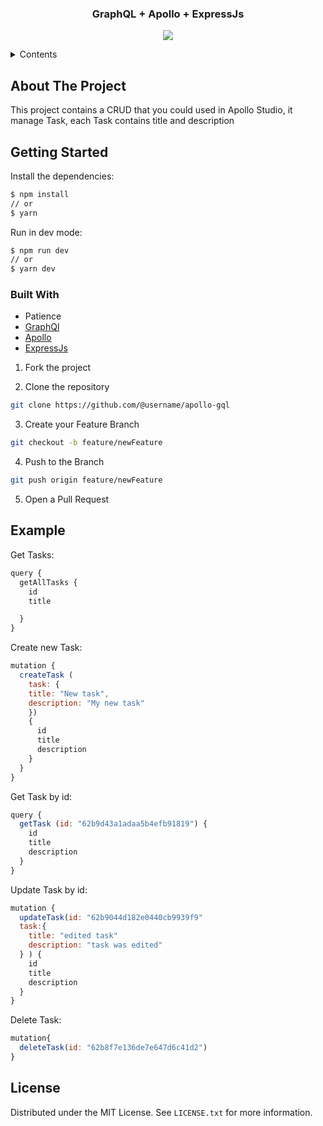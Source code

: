 <div align="center">

  ### GraphQL + Apollo + ExpressJs

</div>

<div align="center">

![](https://img.shields.io/badge/Maintained%3F-No-brightgreen.svg)

</div>

<!-- TABLE OF CONTENTS -->

<details>
  <summary>Contents</summary>
  <ol>
    <li>
      <a href="#about-the-project">About The Project</a>
      <ul>
        <a href="#getting-started">Getting Started</a>
      </ul>
      <ul>
        <li><a href="#built-with">Built With</a></li>
      </ul>
    </li>
    <li><a href="#example">Example</a></li>
    <li><a href="#license">License</a></li>
  </ol>
</details>

## About The Project

This project contains a CRUD that you could used in Apollo Studio, it manage Task, each Task contains title and description


## Getting Started

Install the dependencies:

```sh
$ npm install
// or
$ yarn
```

Run in dev mode:

```sh
$ npm run dev
// or 
$ yarn dev 
```

### Built With
- Patience
- [GraphQl](https://graphql.org/)
- [Apollo](https://www.apollographql.com/docs/apollo-server/)
- [ExpressJs](https://expressjs.com/)


1. Fork the project

2. Clone the repository

```bash
git clone https://github.com/@username/apollo-gql
```

3. Create your Feature Branch

```bash
git checkout -b feature/newFeature
```

4. Push to the Branch

```bash
git push origin feature/newFeature
```

5. Open a Pull Request


## Example
Get Tasks:
```javascript
query {
  getAllTasks {
    id
    title 

  }
}
```

Create new Task:
```javascript
mutation {
  createTask (
    task: {
    title: "New task", 
    description: "My new task"
    })
    {
      id
      title
      description
    } 
  }
}
```

Get Task by id:
```javascript
query {
  getTask (id: "62b9d43a1adaa5b4efb91819") {
    id
    title
    description
  }
}
```

Update Task by id:
```javascript
mutation {
  updateTask(id: "62b9044d182e0440cb9939f9"
  task:{
    title: "edited task"
    description: "task was edited"
  } ) {
    id
    title
    description
  }
}
```

Delete Task:
```javascript
mutation{
  deleteTask(id: "62b8f7e136de7e647d6c41d2")
}
```

## License

Distributed under the MIT License. See `LICENSE.txt` for more information.
